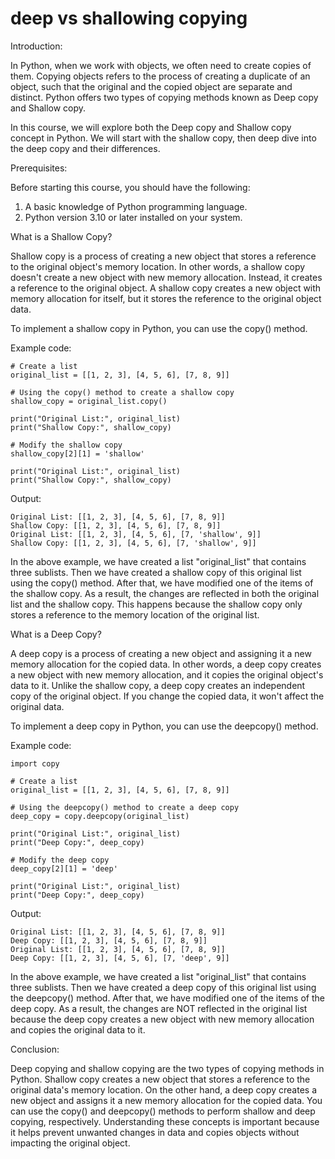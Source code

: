 
deep vs shallowing copying
==========================
Introduction:

In Python, when we work with objects, we often need to create copies of them. Copying objects refers to the process of creating a duplicate of an object, such that the original and the copied object are separate and distinct. Python offers two types of copying methods known as Deep copy and Shallow copy.

In this course, we will explore both the Deep copy and Shallow copy concept in Python. We will start with the shallow copy, then deep dive into the deep copy and their differences.

Prerequisites:

Before starting this course, you should have the following:

1. A basic knowledge of Python programming language.
2. Python version 3.10 or later installed on your system.

What is a Shallow Copy?

Shallow copy is a process of creating a new object that stores a reference to the original object's memory location. In other words, a shallow copy doesn't create a new object with new memory allocation. Instead, it creates a reference to the original object. A shallow copy creates a new object with memory allocation for itself, but it stores the reference to the original object data.

To implement a shallow copy in Python, you can use the copy() method.

Example code:

```
# Create a list
original_list = [[1, 2, 3], [4, 5, 6], [7, 8, 9]]

# Using the copy() method to create a shallow copy
shallow_copy = original_list.copy()

print("Original List:", original_list)
print("Shallow Copy:", shallow_copy)

# Modify the shallow copy
shallow_copy[2][1] = 'shallow'

print("Original List:", original_list)
print("Shallow Copy:", shallow_copy)
```

Output:

```
Original List: [[1, 2, 3], [4, 5, 6], [7, 8, 9]]
Shallow Copy: [[1, 2, 3], [4, 5, 6], [7, 8, 9]]
Original List: [[1, 2, 3], [4, 5, 6], [7, 'shallow', 9]]
Shallow Copy: [[1, 2, 3], [4, 5, 6], [7, 'shallow', 9]]
```

In the above example, we have created a list "original_list" that contains three sublists. Then we have created a shallow copy of this original list using the copy() method. After that, we have modified one of the items of the shallow copy. As a result, the changes are reflected in both the original list and the shallow copy. This happens because the shallow copy only stores a reference to the memory location of the original list.

What is a Deep Copy?

A deep copy is a process of creating a new object and assigning it a new memory allocation for the copied data. In other words, a deep copy creates a new object with new memory allocation, and it copies the original object's data to it. Unlike the shallow copy, a deep copy creates an independent copy of the original object. If you change the copied data, it won't affect the original data.

To implement a deep copy in Python, you can use the deepcopy() method.

Example code:

```
import copy

# Create a list
original_list = [[1, 2, 3], [4, 5, 6], [7, 8, 9]]

# Using the deepcopy() method to create a deep copy
deep_copy = copy.deepcopy(original_list)

print("Original List:", original_list)
print("Deep Copy:", deep_copy)

# Modify the deep copy
deep_copy[2][1] = 'deep'

print("Original List:", original_list)
print("Deep Copy:", deep_copy)
```

Output:

```
Original List: [[1, 2, 3], [4, 5, 6], [7, 8, 9]]
Deep Copy: [[1, 2, 3], [4, 5, 6], [7, 8, 9]]
Original List: [[1, 2, 3], [4, 5, 6], [7, 8, 9]]
Deep Copy: [[1, 2, 3], [4, 5, 6], [7, 'deep', 9]]
```

In the above example, we have created a list "original_list" that contains three sublists. Then we have created a deep copy of this original list using the deepcopy() method. After that, we have modified one of the items of the deep copy. As a result, the changes are NOT reflected in the original list because the deep copy creates a new object with new memory allocation and copies the original data to it.

Conclusion:

Deep copying and shallow copying are the two types of copying methods in Python. Shallow copy creates a new object that stores a reference to the original data's memory location. On the other hand, a deep copy creates a new object and assigns it a new memory allocation for the copied data. You can use the copy() and deepcopy() methods to perform shallow and deep copying, respectively. Understanding these concepts is important because it helps prevent unwanted changes in data and copies objects without impacting the original object.